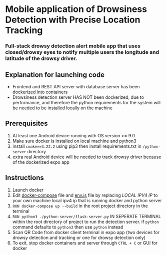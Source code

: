 # Mobile application of Drowsiness Detection with Precise Location Tracking

### Full-stack drowsy detection alert mobile app that uses closed/drowsy eyes to notify multiple users the longitude and latitude of the drowsy driver.
## Explanation for launching code

* Frontend and REST API server with database server has been dockerized into containers
* Drowsiness detection server HAS NOT been dockerized, due to performance, and therefore the python requirements for the system 
  will be needed to be installed locally on the machine

## Prerequisites

1. At least one Android device running with OS version >= 9.0
2. Make sure docker is installed on local machine and python3
3. install `cmake==3.22.2` using pip3 then install requirements.txt in `/python-server` directory
4. extra real Android device will be needed to track drowsy driver because of the dockerized expo app

## Instructions

1. Launch docker
2. Edit [docker-compose](./docker-compose.yml) file and [env.js](./react-native-client/env.js) file by replacing *LOCAL IPV4 IP* to your own machine local ipv4 ip that is running docker and python server
3. `RUN docker-compose up --build` in the root project directory in the terminal
4. `RUN python3 ./python-server/flask-server.py` IN SEPERATE TERMINAL within the root directory of project to run the detection server. 
    if `python` command defaults to `python3` then use `python` instead</li>
5. Scan QR Code from docker client terminal in expo app (two devices for drowsy detection and tracking or one for drowsy detection only)
6. To exit, stop docker containers and server through `CTRL + C` or GUI for docker
